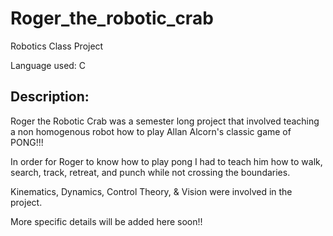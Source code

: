 Roger_the_robotic_crab
======================

Robotics Class Project 

Language used: C

Description:
------------

Roger the Robotic Crab was a semester long project that involved teaching a non homogenous robot how to play Allan Alcorn's classic game of PONG!!!

In order for Roger to know how to play pong I had to teach him how to walk, search, track, retreat, and punch while not crossing the boundaries. 

Kinematics, Dynamics, Control Theory, & Vision were involved in the project. 

More specific details will be added here soon!!
